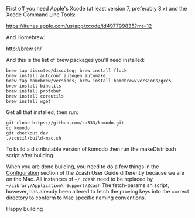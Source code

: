 First off you need Apple's Xcode (at least version 7, preferably 8.x) and the Xcode Command Line Tools:

https://itunes.apple.com/us/app/xcode/id497799835?mt=12

And Homebrew:

http://brew.sh/

And this is the list of brew packages you'll need installed:

```shell
brew tap discoteq/discoteq; brew install flock
brew install autoconf autogen automake
brew tap homebrew/versions; brew install homebrew/versions/gcc5
brew install binutils
brew install protobuf
brew install coreutils
brew install wget
```

Get all that installed, then run:

```shell
git clone https://github.com/ca333/komodo.git
cd komodo
git checkout dev
./zcutil/build-mac.sh
```

To build a distributable version of komodo then run the makeDistrib.sh script after building.

When you are done building, you need to do a few things in the [Configuration](https://github.com/zcash/zcash/wiki/1.0-User-Guide#configuration) section of the Zcash User Guide differently because we are on the Mac. All instances of `~/.zcash` need to be replaced by `~/Library/Application\ Support/Zcash` 
The fetch-params.sh script, however, has already been altered to fetch the proving keys into the correct directory to conform to Mac specific naming conventions.

Happy Building
